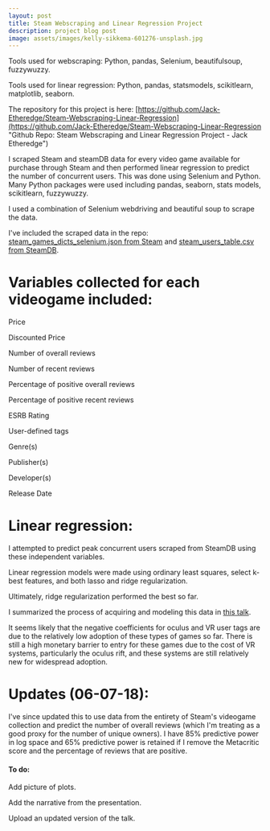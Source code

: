 ```yaml
---
layout: post
title: Steam Webscraping and Linear Regression Project
description: project blog post
image: assets/images/kelly-sikkema-601276-unsplash.jpg
---
```


Tools used for webscraping: Python, pandas, Selenium, beautifulsoup, fuzzywuzzy.

Tools used for linear regression: Python, pandas, statsmodels, scikitlearn, matplotlib, seaborn.

The repository for this project is here: [https://github.com/Jack-Etheredge/Steam-Webscraping-Linear-Regression](https://github.com/Jack-Etheredge/Steam-Webscraping-Linear-Regression "Github Repo: Steam Webscraping and Linear Regression Project - Jack Etheredge")

I scraped Steam and steamDB data for every video game available for purchase through Steam and then performed linear regression to predict the number of concurrent users. This was done using Selenium and Python. Many Python packages were used including pandas, seaborn, stats models, scikitlearn, fuzzywuzzy.

I used a combination of Selenium webdriving and beautiful soup to scrape the data.

I've included the scraped data in the repo: [steam_games_dicts_selenium.json from Steam](https://github.com/Jack-Etheredge/Steam-Webscraping-Linear-Regression/master/steam_games_dicts_selenium.json) and [steam_users_table.csv from SteamDB](https://github.com/Jack-Etheredge/Steam-Webscraping-Linear-Regression/master/steam_users_table.csv).


# Variables collected for each videogame included:

Price

Discounted Price

Number of overall reviews

Number of recent reviews

Percentage of positive overall reviews

Percentage of positive recent reviews

ESRB Rating

User-defined tags

Genre(s)

Publisher(s)

Developer(s)

Release Date



# Linear regression:

I attempted to predict peak concurrent users scraped from SteamDB using these independent variables.

Linear regression models were made using ordinary least squares, select k-best features, and both lasso and ridge regularization.

Ultimately, ridge regularization performed the best so far.


I summarized the process of acquiring and modeling this data in [this talk](https://github.com/Jack-Etheredge/Steam-Webscraping-Linear-Regression/master/Steam_Linear_Regression.pdf).

It seems likely that the negative coefficients for oculus and VR user tags are due to the relatively low adoption of these types of games so far. There is still a high monetary barrier to entry for these games due to the cost of VR systems, particularly the oculus rift, and these systems are still relatively new for widespread adoption.

# Updates (06-07-18):
I've since updated this to use data from the entirety of Steam's videogame collection and predict the number of overall reviews (which I'm treating as a good proxy for the number of unique owners). I have 85% predictive power in log space and 65% predictive power is retained if I remove the Metacritic score and the percentage of reviews that are positive.

#### To do:

Add picture of plots.

Add the narrative from the presentation.

Upload an updated version of the talk.
